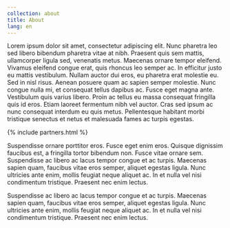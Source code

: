 ```yaml
---
collection: about
title: About
lang: en
---
```


Lorem ipsum dolor sit amet, consectetur adipiscing elit. Nunc pharetra leo sed libero bibendum pharetra vitae at nibh. Praesent quis sem mattis, ullamcorper ligula sed, venenatis metus. Maecenas ornare tempor eleifend. Vivamus eleifend congue erat, quis rhoncus leo semper ac. In efficitur justo eu mattis vestibulum. Nullam auctor dui eros, eu pharetra erat molestie eu. Sed in nisl risus. Aenean posuere quam ac sapien semper molestie. Nunc congue nulla mi, et consequat tellus dapibus ac. Fusce eget magna ante. Vestibulum quis varius libero. Proin ac tellus eu massa consequat fringilla quis id eros. Etiam laoreet fermentum nibh vel auctor. Cras sed ipsum ac nunc consequat interdum eu quis metus. Pellentesque habitant morbi tristique senectus et netus et malesuada fames ac turpis egestas.

{% include partners.html %}

Suspendisse ornare porttitor eros. Fusce eget enim eros. Quisque dignissim faucibus est, a fringilla tortor bibendum non. Fusce vitae ornare sem. Suspendisse ac libero ac lacus tempor congue et ac turpis. Maecenas sapien quam, faucibus vitae eros semper, aliquet egestas ligula. Nunc ultricies ante enim, mollis feugiat neque aliquet ac. In et nulla vel nisi condimentum tristique. Praesent nec enim lectus.

Suspendisse ac libero ac lacus tempor congue et ac turpis. Maecenas sapien quam, faucibus vitae eros semper, aliquet egestas ligula. Nunc ultricies ante enim, mollis feugiat neque aliquet ac. In et nulla vel nisi condimentum tristique. Praesent nec enim lectus.